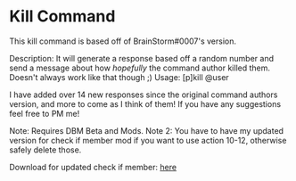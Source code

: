 # Kill Command
This kill command is based off of BrainStorm#0007's version. 

Description: It will generate a response based off a random number and send a message about how _hopefully_ the command author killed them. Doesn't always work like that though ;)
Usage: [p]kill @user

I have added over 14 new responses since the original command authors version, and more to come as I think of them! If you have any suggestions feel free to PM me!

Note: Requires DBM Beta and Mods.
Note 2: You have to have my updated version for check if member mod if you want to use action 10-12, otherwise safely delete those. 

Download for updated check if member: [here](https://github.com/TheMonDon/DBM-Mods/blob/9f3dbb70d635a6d19fd09674a84e4c36c0479f78/actions/check_if_member_MOD.js)